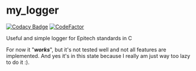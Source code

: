 # my_logger

[![Codacy Badge](https://api.codacy.com/project/badge/Grade/c2a0081f61ab406a8b3a26090d38ce49)](https://app.codacy.com/gh/Huntears/my_logger?utm_source=github.com&utm_medium=referral&utm_content=Huntears/my_logger&utm_campaign=Badge_Grade)
[![CodeFactor](https://www.codefactor.io/repository/github/huntears/my_logger/badge)](https://www.codefactor.io/repository/github/huntears/my_logger)

Useful and simple logger for Epitech standards in C

For now it "***works***", but it's not tested well and not all features are implemented.
And yes it's in this state because I really am just way too lazy to do it :).
